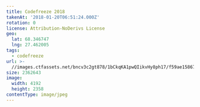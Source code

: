 ```yaml
---
title: Codefreeze 2018
takenAt: '2018-01-20T06:51:24.000Z'
rotation: 0
license: Attribution-NoDerivs License
geo:
  lat: 68.346747
  lng: 27.462005
tags:
  - codefreeze
url: >-
  //images.ctfassets.net/bncv3c2gt878/1bCkqKA1pwQIikvHy8ph17/f59ae1586767660a4ead49e91f69c24d/codefreeze-2018_25929138398_o
size: 2362643
image:
  width: 4192
  height: 2358
contentType: image/jpeg
---
```


